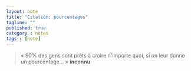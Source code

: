 ```yaml
---
layout: note
title: "Citation: pourcentages"
tagline: ""
published: true
category : notes
tags : [note]
---
```


> « 90% des gens sont prêts à croire n'importe quoi, si on leur donne un pourcentage... »
> __inconnu__
